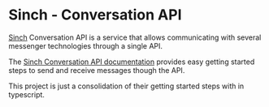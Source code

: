 # Sinch - Conversation API

[Sinch](https://www.sinch.com/) Conversation API is a service that allows communicating with several messenger technologies through a single API.

The [Sinch Conversation API documentation](https://developers.sinch.com/docs/conversation/) provides easy getting started steps to send and receive messages though the API.

This project is just a consolidation of their getting started steps with in typescript.
